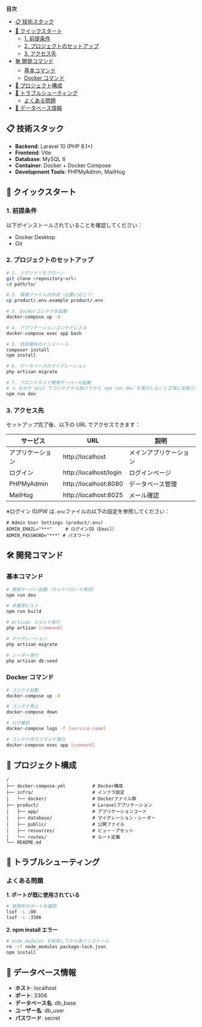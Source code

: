 **目次**

- [📋 技術スタック](#-技術スタック)
- [🚀 クイックスタート](#-クイックスタート)
  - [1. 前提条件](#1-前提条件)
  - [2. プロジェクトのセットアップ](#2-プロジェクトのセットアップ)
  - [3. アクセス先](#3-アクセス先)
- [🛠️ 開発コマンド](#️-開発コマンド)
  - [基本コマンド](#基本コマンド)
  - [Docker コマンド](#docker-コマンド)
- [📁 プロジェクト構成](#-プロジェクト構成)
- [🔧 トラブルシューティング](#-トラブルシューティング)
  - [よくある問題](#よくある問題)
- [📝 データベース情報](#-データベース情報)

## 📋 技術スタック

- **Backend**: Laravel 10 (PHP 8.1+)
- **Frontend**: Vite
- **Database**: MySQL 8
- **Container**: Docker + Docker Compose
- **Development Tools**: PHPMyAdmin, MailHog

## 🚀 クイックスタート

### 1. 前提条件

以下がインストールされていることを確認してください：

- Docker Desktop
- Git

### 2. プロジェクトのセットアップ

```bash
# 1. リポジトリをクローン
git clone <repository-url>
cd path/to/

# 2. 環境ファイルの作成（必要に応じて）
cp product/.env.example product/.env

# 3. Dockerコンテナを起動
docker-compose up -d

# 4. アプリケーションコンテナに入る
docker-compose exec app bash

# 5. 依存関係のインストール
composer install
npm install

# 6. データベースのマイグレーション
php artisan migrate

# 7. フロントエンド開発サーバーの起動
# ※ なぜか`exit`でコンテナから抜けてから`npm run dev`を実行しないと正常に反映されませんので、一旦、こちらで対応をお願いします
npm run dev
```

### 3. アクセス先

セットアップ完了後、以下の URL でアクセスできます：

| サービス         | URL                    | 説明                   |
| ---------------- | ---------------------- | ---------------------- |
| アプリケーション | http://localhost       | メインアプリケーション |
| ログイン         | http://localhost/login | ログインページ         |
| PHPMyAdmin       | http://localhost:8080  | データベース管理       |
| MailHog          | http://localhost:8025  | メール確認             |

※ログイン ID/PW は`.env`ファイルの以下の設定を参照してください：

```env
# Admin User Settings (product/.env)
ADMIN_EMAIL="***"     # ログインID（Email）
ADMIN_PASSWORD="***" # パスワード
```

## 🛠️ 開発コマンド

### 基本コマンド

```bash
# 開発サーバー起動（ホットリロード有効）
npm run dev

# 本番用ビルド
npm run build

# Artisan コマンド実行
php artisan [command]

# マイグレーション
php artisan migrate

# シーダー実行
php artisan db:seed
```

### Docker コマンド

```bash
# コンテナ起動
docker-compose up -d

# コンテナ停止
docker-compose down

# ログ確認
docker-compose logs -f [service-name]

# コンテナ内でコマンド実行
docker-compose exec app [command]
```

## 📁 プロジェクト構成

```
/
├── docker-compose.yml          # Docker構成
├── infra/                      # インフラ設定
│   └── docker/                 # Dockerファイル群
├── product/                    # Laravelアプリケーション
│   ├── app/                    # アプリケーションコード
│   ├── database/               # マイグレーション・シーダー
│   ├── public/                 # 公開ファイル
│   ├── resources/              # ビュー・アセット
│   └── routes/                 # ルート定義
└── README.md
```

## 🔧 トラブルシューティング

### よくある問題

**1. ポートが既に使用されている**

```bash
# 使用中のポートを確認
lsof -i :80
lsof -i :3306
```

**2. npm install エラー**

```bash
# node_modules を削除してから再インストール
rm -rf node_modules package-lock.json
npm install
```

## 📝 データベース情報

- **ホスト**: localhost
- **ポート**: 3306
- **データベース名**: db_base
- **ユーザー名**: db_user
- **パスワード**: secret
